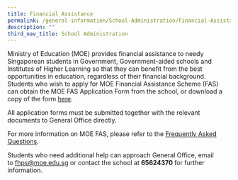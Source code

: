 ```yaml
---
title: Financial Assistance
permalink: /general-information/School-Administration/Financial-Assistance/
description: ""
third_nav_title: School Administration
---
```

Ministry of Education (MOE) provides financial assistance to needy Singaporean students in Government, Government-aided schools and Institutes of Higher Learning so that they can benefit from the best opportunities in education, regardless of their financial background. Students who wish to apply for MOE Financial Assistance Scheme (FAS) can obtain the MOE FAS Application Form from the school, or download a copy of the form [here](https://fuhuapri-moe-edu-sg-admin.cwp.sg/qql/slot/u497/2020/Useful%20Info%20and%20Links/MOE%20FAS%20Application%20Form%20School%20Administration%20-%20Financial%20Assistance.pdf).

  

All application forms must be submitted together with the relevant documents to General Office directly.

  

For more information on MOE FAS, please refer to the [Frequently Asked Questions](https://va.ecitizen.gov.sg/cfp/customerPages/moe/explorefaq.aspx?Category=32819&utm_source=moe-corp-site&utm_medium=referral&_ga=2.99276766.1791895176.1550106530-442561586.1542171218).

  

Students who need additional help can approach General Office, email to [fhps@moe.edu.sg](mailto:fhps@moe.edu.sg) or contact the school at **65624370** for further information.